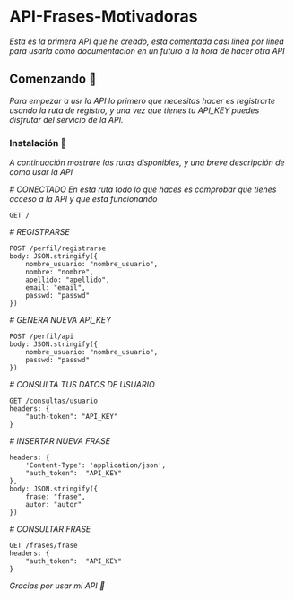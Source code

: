 # API-Frases-Motivadoras

_Esta es la primera API que he creado, esta comentada casi linea por linea para 
usarla como documentacion en un futuro a la hora de hacer otra API_

## Comenzando 🚀

_Para empezar a usr la API lo primero que necesitas hacer es registrarte usando la ruta de registro, y una vez que tienes tu API_KEY puedes disfrutar del servicio de la API._

### Instalación 🔧

_A continuación mostrare las rutas disponibles, y una breve descripción de como usar la API_

_# CONECTADO_
_En esta ruta todo lo que haces es comprobar que tienes acceso a la API y que esta funcionando_

```
GET /
```

_# REGISTRARSE_

```
POST /perfil/registrarse
body: JSON.stringify({
    nombre_usuario: "nombre_usuario",
    nombre: "nombre",
    apellido: "apellido",
    email: "email",
    passwd: "passwd"
})
```

_# GENERA NUEVA API_KEY_

```
POST /perfil/api
body: JSON.stringify({
    nombre_usuario: "nombre_usuario",
    passwd: "passwd"
})
```

_# CONSULTA TUS DATOS DE USUARIO_

```
GET /consultas/usuario
headers: {
    "auth-token": "API_KEY"
}
```

_# INSERTAR NUEVA FRASE_

```
headers: {
    'Content-Type': 'application/json',
    "auth_token":  "API_KEY"
},
body: JSON.stringify({
    frase: "frase",
    autor: "autor"
})
```

_# CONSULTAR FRASE_

```
GET /frases/frase
headers: {
    "auth_token":  "API_KEY"
}
```

_Gracias por usar mi API 💜_

